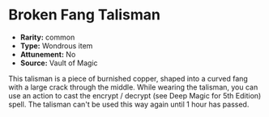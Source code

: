
# Broken Fang Talisman

* **Rarity:** common
* **Type:** Wondrous item
* **Attunement:** No
* **Source:** Vault of Magic


This talisman is a piece of burnished copper, shaped into a curved fang with a large crack through the middle. While wearing the talisman, you can use an action to cast the encrypt / decrypt (see Deep Magic for 5th Edition) spell. The talisman can't be used this way again until 1 hour has passed.
